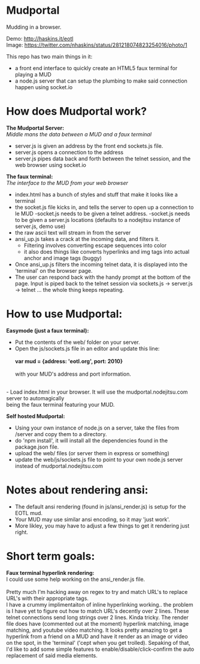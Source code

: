 Mudportal
=========

Mudding in a browser.

Demo:  http://haskins.it/eotl<br/>
Image: https://twitter.com/nhaskins/status/281218074823254016/photo/1<br/>

This repo has two main things in it:
- a front end interface to quickly create an HTML5 faux terminal for playing a MUD
- a node.js server that can setup the plumbing to make said connection happen using socket.io


How does Mudportal work?
=======================

<strong>The Mudportal Server:</strong><br/>
<em>Middle mans the data between a MUD and a faux terminal</em>

- server.js is given an address by the front end sockets.js file.
- server.js opens a connection to the address
- server.js pipes data back and forth between the telnet session, and the web browser using socket.io

<strong>The faux terminal:</strong><br/>
<em>The interface to the MUD from your web browser</em>

- index.html has a bunch of styles and stuff that make it looks like a terminal
- the socket.js file kicks in, and tells the server to open up a connection to le MUD
  -socket.js needs to be given a telnet address.
  -socket.js needs to be given a server.js locations (defaults to a nodejitsu instance of server.js, demo use)
- the raw ascii text will stream in from the server
- ansi_up.js takes a crack at the incoming data, and filters it.
  - Filtering involves converting escape sequences into color
  - it also does things like converts hyperlinks and img tags into actual anchor and image tags (buggy)
- Once ansi_up.js filters the incoming telnet data, it is displayed into the 'terminal' on the browser page.
- The user can respond back with the handy prompt at the bottom of the page.  Input is piped back to the telnet
  session via sockets.js -> server.js -> telnet ... the whole thing keeps repeating.

How to use Mudportal:
=========

<strong>Easymode (just a faux terminal):</strong>
- Put the contents of the web/ folder on your server.
- Open the js/sockets.js file in an editor and update this line:<br/><br/>
  <strong>   var mud    = {address: 'eotl.org', port: 2010}</strong><br/><br/>
  with your MUD's address and port information.<br/>
<br/>
- Load index.html in your browser. It will use the mudportal.nodejitsu.com server to automagically<br/>
  being the faux terminal featuring your MUD.
  

<strong>Self hosted Mudportal:</strong>
- Using your own instance of node.js on a server, take the files from /server and copy
  them to a directory.
- do 'npm install', it will install all the dependencies found in the package.json file.
- upload the web/ files (or server them in express or something)
- update the web/js/sockets.js file to point to your own node.js server instead of mudportal.nodejitsu.com

Notes about rendering ansi:
=========
- The default ansi rendering (found in js/ansi_render.js) is setup for the
  EOTL mud.  
- Your MUD may use similar ansi encoding, so it may 'just work'.  
- More likley, you may have to adjust a few things to get it rendering just right.


Short term goals:
=========
<strong>Faux terminal hyperlink rendering:</strong><br/>
I could use some help working on the ansi_render.js file.  
<br/>
Pretty much I'm hacking away on regex to try and match URL's to replace URL's with their appropriate tags.
<br/>
I have a crummy implimentaiton of inline hyperlinking working.. the problem is I have yet to figure out
how to match URL's decently over 2 lines.  These telnet connections send long strings over 2 lines.  Kinda
tricky.  The render file does have (commented out at the moment) hyperlink matching, image matching, and youtube
video matching.  It looks pretty amazing to get a hyperlink from a friend on a MUD and have it  render
as an image or video on the spot, in the 'terminal' ('cept when you get trolled).  Sepaking of that, I'd like to add
some simple features to enable/disable/click-confirm the auto replacement of said media elements.



